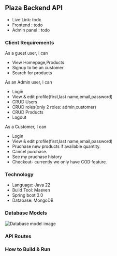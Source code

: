 ## Plaza Backend API
* Live Link: todo
* Frontend : todo
* Admin panel : todo

### Client Requirements

As a guest user, I can

* View Homepage,Products
* Signup to be an customer
* Search for products

As an Admin user, I can

* Login
* View & edit profile(first,last name,email,password)
* CRUD Users
* CRUD roles(only 2 roles: admin,customer)
* CRUD Products
* Logout

As a Customer, I can

* Login
* View & edit profile(first,last name,email,password)
* Pruchase new products if available quantity.
* Cancel purchase.
* See my pruchase history
* Checkout- currently we only have COD feature.

### Technology

* Language: Java 22
* Build Tool: Maeven
* Spring boot 3.0
* Database: MongoDB


### Database Models
![Database model image](https://drive.google.com/uc?export=view&id=1UtrEE2JhHsDTlQlMGyohtYnvY9tQA6fw)


### API Routes

### How to Build & Run
